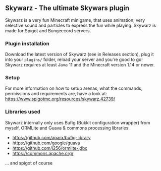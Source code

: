 ## Skywarz - The ultimate Skywars plugin
Skywarz is a very fun Minecraft minigame, that uses animation, very selective sound and particles to express the fun while playing. Skywarz is made for Spigot and Bungeecord servers.

### Plugin installation
Download the latest version of Skywarz (see in Releases section), plug it into your `plugins/` folder, reload your server and you're good to go!
Skywarz requires at least Java 11 and the Minecraft version 1.14 or newer.

### Setup
For more information on how to setup arenas, what the commands, permissions and requirements are, have a look at:
https://www.spigotmc.org/resources/skywarz.42739/

### Libraries used
Skywarz internally only uses Bufig (Bukkit configuration wrapper) from myself, ORMLite and Guava & commons processing libraries.
- https://github.com/aparx/bufig-library
- https://github.com/google/guava
- https://github.com/j256/ormlite-jdbc
- https://commons.apache.org/

... and spigot of course
